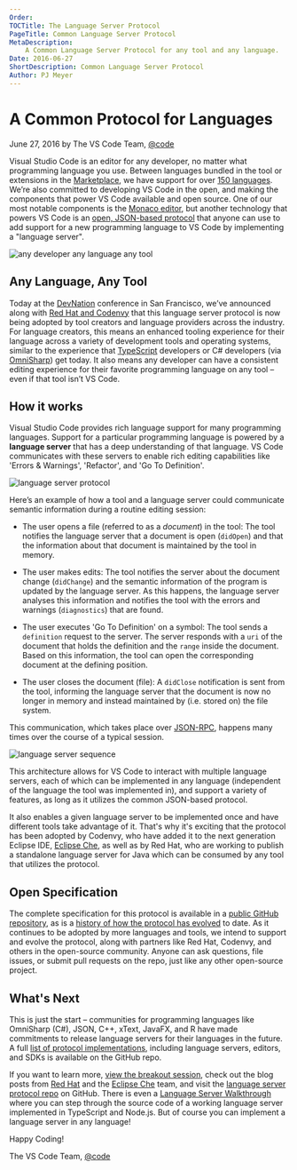 ```yaml
---
Order:
TOCTitle: The Language Server Protocol
PageTitle: Common Language Server Protocol
MetaDescription:
    A Common Language Server Protocol for any tool and any language.
Date: 2016-06-27
ShortDescription: Common Language Server Protocol
Author: PJ Meyer
---
```


# A Common Protocol for Languages

June 27, 2016 by The VS Code Team, [@code](https://twitter.com/code)

Visual Studio Code is an editor for any developer, no matter what programming
language you use. Between languages bundled in the tool or extensions in the
[Marketplace](https://marketplace.visualstudio.com/VSCode), we have support for
over [150 languages](/blogs/2016/04/14/vscode-1.0.md). We’re also committed to
developing VS Code in the open, and making the components that power VS Code
available and open source. One of our most notable components is the
[Monaco editor](https://github.com/microsoft/monaco-editor), but another
technology that powers VS Code is an
[open, JSON-based protocol](https://github.com/microsoft/language-server-protocol)
that anyone can use to add support for a new programming language to VS Code by
implementing a "language server".

![any developer any language any tool](any-developer-any-language-any-tool.png)

## Any Language, Any Tool

Today at the [DevNation](https://www.devnation.org) conference in San Francisco,
we’ve announced along with
[Red Hat and Codenvy](https://developers.redhat.com/blog/2016/06/27/a-common-interface-for-building-developer-tools)
that this language server protocol is now being adopted by tool creators and
language providers across the industry. For language creators, this means an
enhanced tooling experience for their language across a variety of development
tools and operating systems, similar to the experience that
[TypeScript](https://www.typescriptlang.org) developers or C# developers (via
[OmniSharp](https://www.omnisharp.net)) get today. It also means any developer
can have a consistent editing experience for their favorite programming language
on any tool – even if that tool isn’t VS Code.

## How it works

Visual Studio Code provides rich language support for many programming
languages. Support for a particular programming language is powered by a
**language server** that has a deep understanding of that language. VS Code
communicates with these servers to enable rich editing capabilities like 'Errors
& Warnings', 'Refactor', and 'Go To Definition'.

![language server protocol](language-server-protocol.png)

Here’s an example of how a tool and a language server could communicate semantic
information during a routine editing session:

-   The user opens a file (referred to as a _document_) in the tool: The tool
    notifies the language server that a document is open (`didOpen`) and that
    the information about that document is maintained by the tool in memory.

-   The user makes edits: The tool notifies the server about the document change
    (`didChange`) and the semantic information of the program is updated by the
    language server. As this happens, the language server analyses this
    information and notifies the tool with the errors and warnings
    (`diagnostics`) that are found.

-   The user executes 'Go To Definition' on a symbol: The tool sends a
    `definition` request to the server. The server responds with a `uri` of the
    document that holds the definition and the `range` inside the document.
    Based on this information, the tool can open the corresponding document at
    the defining position.

-   The user closes the document (file): A `didClose` notification is sent from
    the tool, informing the language server that the document is now no longer
    in memory and instead maintained by (i.e. stored on) the file system.

This communication, which takes place over
[JSON-RPC](https://www.jsonrpc.org/specification), happens many times over the
course of a typical session.

![language server sequence](language-server-sequence.png)

This architecture allows for VS Code to interact with multiple language servers,
each of which can be implemented in any language (independent of the language
the tool was implemented in), and support a variety of features, as long as it
utilizes the common JSON-based protocol.

It also enables a given language server to be implemented once and have
different tools take advantage of it. That's why it's exciting that the protocol
has been adopted by Codenvy, who have added it to the next generation Eclipse
IDE,
[Eclipse Che](https://che.eclipse.org/eclipse-che-now-strategic-platform-red-hat),
as well as by Red Hat, who are working to publish a standalone language server
for Java which can be consumed by any tool that utilizes the protocol.

## Open Specification

The complete specification for this protocol is available in a
[public GitHub repository](https://github.com/microsoft/language-server-protocol),
as is a
[history of how the protocol has evolved](https://github.com/microsoft/language-server-protocol/wiki/Protocol-History)
to date. As it continues to be adopted by more languages and tools, we intend to
support and evolve the protocol, along with partners like Red Hat, Codenvy, and
others in the open-source community. Anyone can ask questions, file issues, or
submit pull requests on the repo, just like any other open-source project.

## What's Next

This is just the start – communities for programming languages like OmniSharp
(C#), JSON, C++, xText, JavaFX, and R have made commitments to release language
servers for their languages in the future. A full
[list of protocol implementations](https://github.com/microsoft/language-server-protocol/wiki/Protocol-Implementations),
including language servers, editors, and SDKs is available on the GitHub repo.

If you want to learn more,
[view the breakout session](https://www.youtube.com/watch?v=2GqpdfIAhz8), check
out the blog posts from
[Red Hat](https://developers.redhat.com/blog/2016/06/27/a-common-interface-for-building-developer-tools)
and the
[Eclipse Che](https://che.eclipse.org/eclipse-che-now-strategic-platform-red-hat)
team, and visit the
[language server protocol repo](https://github.com/microsoft/language-server-protocol)
on GitHub. There is even a
[Language Server Walkthrough](/docs/extensions/example-language-server.md) where
you can step through the source code of a working language server implemented in
TypeScript and Node.js. But of course you can implement a language server in any
language!

Happy Coding!

The VS Code Team, [@code](https://twitter.com/code)
